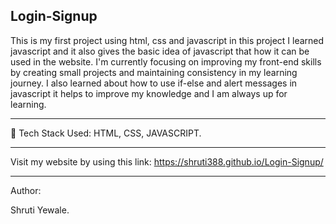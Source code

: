 <h2>Login-Signup</h2>
This is my first project using html, css and javascript in this project I learned javascript and it also gives the basic idea of javascript that how it can be used in the website.
I'm currently focusing on improving my front-end skills by creating small projects and maintaining consistency in my learning journey. I also learned about how to use if-else and alert messages in javascript it helps to improve my knowledge and I am always up for learning.
<hr>
🚀 Tech Stack Used: HTML, CSS, JAVASCRIPT.
<hr>

Visit my website by using this link: https://shruti388.github.io/Login-Signup/
<hr>

Author: 

Shruti Yewale.


